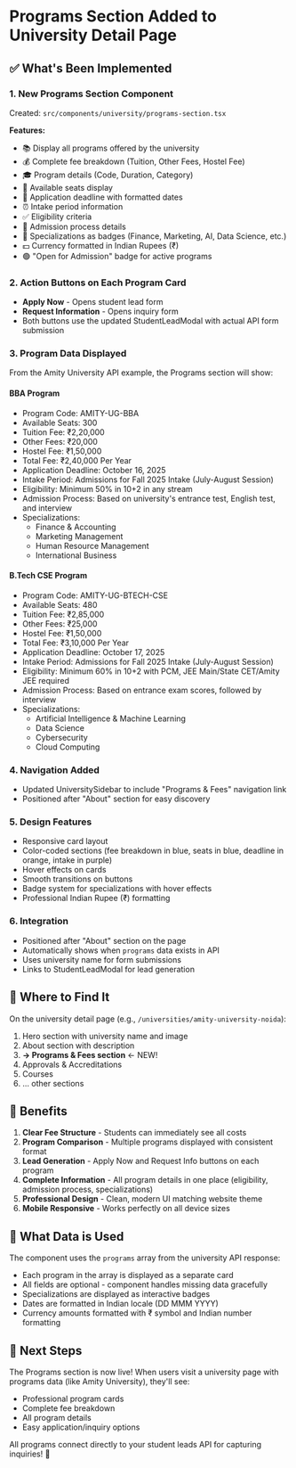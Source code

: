# Programs Section Added to University Detail Page

## ✅ What's Been Implemented

### 1. **New Programs Section Component**
Created: `src/components/university/programs-section.tsx`

**Features:**
- 📚 Display all programs offered by the university
- 💰 Complete fee breakdown (Tuition, Other Fees, Hostel Fee)
- 🎓 Program details (Code, Duration, Category)
- 👥 Available seats display
- 📅 Application deadline with formatted dates
- ⏰ Intake period information
- ✅ Eligibility criteria
- 📝 Admission process details
- 🎯 Specializations as badges (Finance, Marketing, AI, Data Science, etc.)
- 💵 Currency formatted in Indian Rupees (₹)
- 🟢 "Open for Admission" badge for active programs

### 2. **Action Buttons on Each Program Card**
- **Apply Now** - Opens student lead form
- **Request Information** - Opens inquiry form
- Both buttons use the updated StudentLeadModal with actual API form submission

### 3. **Program Data Displayed**

From the Amity University API example, the Programs section will show:

#### **BBA Program**
- Program Code: AMITY-UG-BBA
- Available Seats: 300
- Tuition Fee: ₹2,20,000
- Other Fees: ₹20,000
- Hostel Fee: ₹1,50,000
- Total Fee: ₹2,40,000 Per Year
- Application Deadline: October 16, 2025
- Intake Period: Admissions for Fall 2025 Intake (July-August Session)
- Eligibility: Minimum 50% in 10+2 in any stream
- Admission Process: Based on university's entrance test, English test, and interview
- Specializations:
  - Finance & Accounting
  - Marketing Management
  - Human Resource Management
  - International Business

#### **B.Tech CSE Program**
- Program Code: AMITY-UG-BTECH-CSE
- Available Seats: 480
- Tuition Fee: ₹2,85,000
- Other Fees: ₹25,000
- Hostel Fee: ₹1,50,000
- Total Fee: ₹3,10,000 Per Year
- Application Deadline: October 17, 2025
- Intake Period: Admissions for Fall 2025 Intake (July-August Session)
- Eligibility: Minimum 60% in 10+2 with PCM, JEE Main/State CET/Amity JEE required
- Admission Process: Based on entrance exam scores, followed by interview
- Specializations:
  - Artificial Intelligence & Machine Learning
  - Data Science
  - Cybersecurity
  - Cloud Computing

### 4. **Navigation Added**
- Updated UniversitySidebar to include "Programs & Fees" navigation link
- Positioned after "About" section for easy discovery

### 5. **Design Features**
- Responsive card layout
- Color-coded sections (fee breakdown in blue, seats in blue, deadline in orange, intake in purple)
- Hover effects on cards
- Smooth transitions on buttons
- Badge system for specializations with hover effects
- Professional Indian Rupee (₹) formatting

### 6. **Integration**
- Positioned after "About" section on the page
- Automatically shows when `programs` data exists in API
- Uses university name for form submissions
- Links to StudentLeadModal for lead generation

## 📍 Where to Find It

On the university detail page (e.g., `/universities/amity-university-noida`):
1. Hero section with university name and image
2. About section with description
3. **→ Programs & Fees section** ← NEW!
4. Approvals & Accreditations
5. Courses
6. ... other sections

## 🎯 Benefits

1. **Clear Fee Structure** - Students can immediately see all costs
2. **Program Comparison** - Multiple programs displayed with consistent format
3. **Lead Generation** - Apply Now and Request Info buttons on each program
4. **Complete Information** - All program details in one place (eligibility, admission process, specializations)
5. **Professional Design** - Clean, modern UI matching website theme
6. **Mobile Responsive** - Works perfectly on all device sizes

## 🔄 What Data is Used

The component uses the `programs` array from the university API response:
- Each program in the array is displayed as a separate card
- All fields are optional - component handles missing data gracefully
- Specializations are displayed as interactive badges
- Dates are formatted in Indian locale (DD MMM YYYY)
- Currency amounts formatted with ₹ symbol and Indian number formatting

## 🚀 Next Steps

The Programs section is now live! When users visit a university page with programs data (like Amity University), they'll see:
- Professional program cards
- Complete fee breakdown
- All program details
- Easy application/inquiry options

All programs connect directly to your student leads API for capturing inquiries! 🎉
